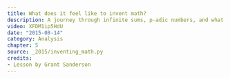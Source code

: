 ```yaml
---
title: What does it feel like to invent math?
description: A journey through infinite sums, p-adic numbers, and what it feels like to invent new math.
video: XFDM1ip5HdU
date: "2015-08-14"
category: Analysis
chapter: 5
source: _2015/inventing_math.py
credits:
- Lesson by Grant Sanderson
---
```

